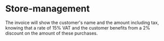 # Store-management
The invoice will show the customer's name and the amount including tax, knowing that a rate of 15% VAT and the customer benefits from a 2% discount on the amount of these purchases.
